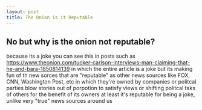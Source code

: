 ```yaml
---
layout: post
title: The Onion is it Reputable
--- 
```

No but why is the onion not reputable?
---

because its a joke you can see this in posts such as
https://www.theonion.com/tucker-carlson-interviews-man-claiming-that-he-and-bara-1850814139
in which the entire article is a joke but its making fun of th new sorces that are "reputable"
as other news sources like FOX, CNN, Washington Post, etc in which they're owned by companies or politcal parties
blow stories out of porpotion to satisfy views or shifting politcal taks of others for the benefit of its owners
at least it's reputable for being a joke, unlike very "true" news sources around us
